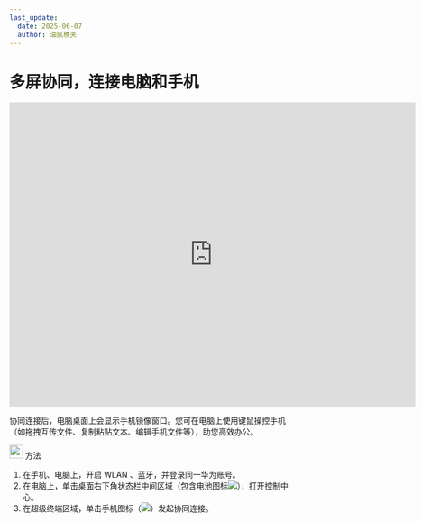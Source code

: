 ```yaml
---
last_update:
  date: 2025-06-07
  author: 油腻樵夫
---
```


# 多屏协同，连接电脑和手机

<iframe src="https://tips-p01-drcn.dbankcdn.cn/MODEL/DOC/C00B030/resource/card/202512281uswxk/zh-cn/image/video/vid_pc_connect_phone.mp4#toolbar=0" scrolling="no" border="0" frameborder="no" framespacing="0" allowfullscreen="true" width="720" height="540"> </iframe>

协同连接后，电脑桌面上会显示手机镜像窗口。您可在电脑上使用键鼠操控手机（如拖拽互传文件、复制粘贴文本、编辑手机文件等），助您高效办公。

<img src="https://tips-p01-drcn.dbankcdn.cn/MODEL/DOC/C00B030/resource/card/202512281uswxk/zh-cn/image/common/buttons/fig_method.png" width="24" height="24"/> 方法

1.  在手机、电脑上，开启 WLAN 、蓝牙，并登录同一华为账号。
2.  在电脑上，单击桌面右下角状态栏中间区域（包含电池图标![](https://tips-p01-drcn.dbankcdn.cn/MODEL/DOC/C00B030/resource/card/202512281uswxk/zh-cn/image/common/status/HM_public_battery.png)），打开控制中心。
3.  在超级终端区域，单击手机图标（![](https://tips-p01-drcn.dbankcdn.cn/MODEL/DOC/C00B030/resource/card/202512281uswxk/zh-cn/image/common/buttons/HM_phone_filled.png)）发起协同连接。


